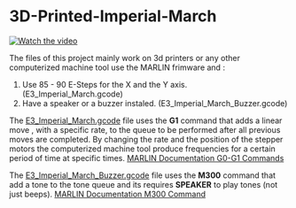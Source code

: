 # 3D-Printed-Imperial-March 


 [![Watch the video](https://i.imgur.com/KWxv6zv.png)](https://youtu.be/fOcZKwsDDqY)
 

The files of this project mainly work on 3d printers or any other computerized machine tool use the MARLIN frimware and :
1. Use 85 - 90 E-Steps for the X and the Y axis. (E3_Imperial_March.gcode)
2. Have a speaker or a buzzer instaled. (E3_Imperial_March_Buzzer.gcode)

The  [E3_Imperial_March.gcode](https://github.com/Obrelix/Ender-3-Imperial-March-/blob/master/GCODE%20Files/E3_Imperial_March.gcode)
 file uses the  **G1** command that adds a linear move , with a specific rate,  to the queue to be performed after all previous moves are completed. By changing the rate and the position of the stepper motors the computerized machine tool produce frequencies for a certain period of time at specific times. [MARLIN Documentation G0-G1 Commands](https://marlinfw.org/docs/gcode/G000-G001.html)

The  [E3_Imperial_March_Buzzer.gcode](https://github.com/Obrelix/Ender-3-Imperial-March-/blob/master/GCODE%20Files/E3_Imperial_March_Buzzer.gcode) file uses the  **M300** command that add a tone to the tone queue and its requires **SPEAKER** to play tones (not just beeps). [MARLIN Documentation M300 Command](https://marlinfw.org/docs/gcode/M300.html)

